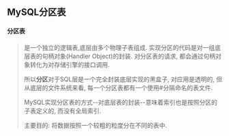 ## MySQL分区表

#### 分区表

> 是一个独立的逻辑表,底层由多个物理子表组成. 实现分区的代码是对一组底层表的句柄对象(Handler Object)的封装. 对分区表的请求, 都会通过句柄对象转化为对存储引擎的接口调用. 
>
> 所以**分区**对于SQL层是一个完全封装底层实现的黑盒子, 对应用是透明的, 但从底层的文件系统来看, 每一个分区表都有一个使用#分隔命名的表文件.
>
> MySQL实现分区表的方式--对底层表的封装--意味着索引也是按照分区的子表定义的, 而没有全局索引.
>
> 主要目的: 将数据按照一个较粗的粒度分在不同的表中.